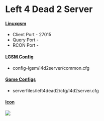 # Left 4 Dead 2 Server
#### [Linuxgsm](https://linuxgsm.com/servers/l4d2server/)
  * Client Port - 27015
  * Query Port - 
  * RCON Port - 
  
#### [LGSM Config](https://github.com/GameServerManagers/LinuxGSM/tree/master/lgsm/config-default/config-lgsm/l4d2server)
  * config-lgsm/l4d2server/common.cfg

#### [Game Configs](https://github.com/GameServerManagers/Game-Server-Configs/tree/main/l4d2)
  * serverfiles/left4dead2/cfg/l4d2server.cfg

#### [Icon](../icons/l4d2-icon.png)
![](../icons/l4d2-icon.png)